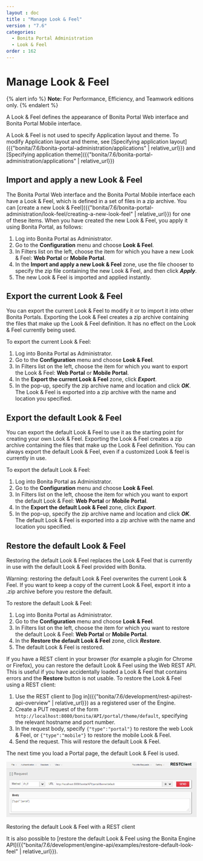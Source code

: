 ```yaml
---
layout : doc
title : "Manage Look & Feel"
version : "7.6"
categories:
  - Bonita Portal Administration
  - Look & Feel
order : 162
---
```

# Manage Look & Feel

{% alert info %}
**Note:** For Performance, Efficiency, and Teamwork editions only.
{% endalert %}

A Look & Feel defines the appearance of Bonita Portal Web interface and Bonita Portal Mobile interface.

A Look & Feel is not used to specify Application layout and theme. To modify Application layout and theme, see [Specifying application layout]({{"bonita/7.6/bonita-portal-administration/applications" | relative_url}}) and [Specifying application theme]({{"bonita/7.6/bonita-portal-administration/applications" | relative_url}}) 

## Import and apply a new Look & Feel

The Bonita Portal Web interface and the Bonita Portal Mobile interface each have a Look & Feel, which is defined in a set of files in a zip archive.
You can [create a new Look & Feel]({{"bonita/7.6/bonita-portal-administration/look-feel/creating-a-new-look-feel" | relative_url}}) for one of these items. When you have created the new Look & Feel, you apply it using Bonita Portal, as follows:

1. Log into Bonita Portal as Administrator.
2. Go to the **Configuration** menu and choose **Look & Feel**.
3. In Filters list on the left, choose the item for which you have a new Look & Feel: **Web Portal** or **Mobile Portal**.
4. In the **Import and apply a new Look & Feel** zone, use the file chooser to specify the zip file containing the new Look & Feel, and then click **_Apply_**.
5. The new Look & Feel is imported and applied instantly.

## Export the current Look & Feel

You can export the current Look & Feel to modify it or to import it into other Bonita Portals.
Exporting the Look & Feel creates a zip archive containing the files that make up the Look & Feel definition.
It has no effect on the Look & Feel currently being used.

To export the current Look & Feel:

1. Log into Bonita Portal as Administrator.
2. Go to the **Configuration** menu and choose **Look & Feel**.
3. In Filters list on the left, choose the item for which you want to export the Look & Feel: **Web Portal** or **Mobile Portal**.
4. In the **Export the current Look & Feel** zone, click **_Export_**.
5. In the pop-up, specify the zip archive name and location and click **_OK_**. The Look & Feel is exported into a zip archive with the name and location you specified.

## Export the default Look & Feel

You can export the default Look & Feel to use it as the starting point for creating your own Look & Feel. Exporting the Look & Feel creates a zip archive containing the files that make up the Look & Feel definition.
You can always export the default Look & Feel, even if a customized Look & feel is currently in use.

To export the default Look & Feel:

1. Log into Bonita Portal as Administrator.
2. Go to the **Configuration** menu and choose **Look & Feel**.
3. In Filters list on the left, choose the item for which you want to export the default Look & Feel: **Web Portal** or **Mobile Portal**.
4. In the **Export the default Look & Feel** zone, click **_Export_**.
5. In the pop-up, specify the zip archive name and location and click **_OK_**. The default Look & Feel is exported into a zip archive with the name and location you specified.

## Restore the default Look & Feel

Restoring the default Look & Feel replaces the Look & Feel that is currently in use with the default Look & Feel provided with Bonita.

Warning: restoring the default Look & Feel overwrites the current Look & Feel. If you want to keep a copy of the current Look & Feel, export it into a .zip archive before you restore the default.

To restore the default Look & Feel:

1. Log into Bonita Portal as Administrator.
2. Go to the **Configuration** menu and choose **Look & Feel**.
3. In Filters list on the left, choose the item for which you want to restore the default Look & Feel: **Web Portal** or **Mobile Portal**.
4. In the **Restore the default Look & Feel** zone, click **_Restore_**.
5. The default Look & Feel is restored.

If you have a REST client in your browser (for example a plugin for Chrome or Firefox), you can restore the default Look & Feel using the Web REST API.
This is useful if you have accidentally loaded a Look & Feel that contains errors and the **Restore** button is not usable. To restore the Look & Feel using a REST client:

1. Use the REST client to [log in]({{"bonita/7.6/development/rest-api/rest-api-overview" | relative_url}}) as a registered user of the Engine.
2. Create a PUT request of the form `http://localhost:8080/bonita/API/portal/theme/default`, specifying the relevant hostname and port number.
3. In the request body, specify `{"type":"portal"}` to restore the web Look & Feel, or
`{"type":"mobile"}` to restore the mobile Look & Feel.
4. Send the request. This will restore the default Look & Feel.

The next time you load a Portal page, the default Look & Feel is used.

![An example of how to use a REST client in a browser to restore the default Look & Feel](images/images-6_0/restoreThemeAPI.png)

Restoring the default Look & Feel with a REST client

It is also possible to [restore the default Look & Feel using the Bonita Engine API]({{"bonita/7.6/development/engine-api/examples/restore-default-look-feel" | relative_url}}).
